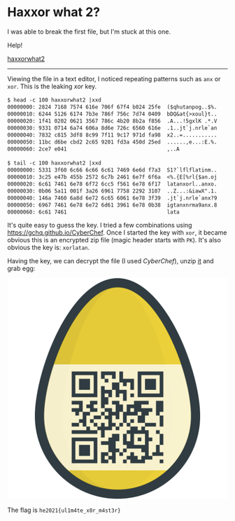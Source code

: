 # Haxxor what 2?
I was able to break the first file, but I'm stuck at this one.

Help!

[haxxorwhat2](haxxorwhat2)

---

Viewing the file in a text editor, I noticed repeating patterns such as `anx` or `xor`.
This is the leaking _xor_ key. 

```
$ head -c 100 haxxorwhat2 |xxd
00000000: 2824 7168 7574 616e 706f 67f4 b024 25fe  ($qhutanpog..$%.
00000010: 6244 5126 6174 7b3e 786f 756c 7d74 0409  bDQ&at{>xoul}t..
00000020: 1f41 0202 0621 3567 786c 4b20 8b2a f856  .A...!5gxlK .*.V
00000030: 9331 0714 6a74 606a 8d6e 726c 6560 616e  .1..jt`j.nrle`an
00000040: 7832 c815 3df8 8c99 7f11 9c17 971d fa98  x2..=...........
00000050: 11bc d6be cbd2 2c65 9201 fd3a 450d 25ed  ......,e...:E.%.
00000060: 2ce7 e041                                ,..A

$ tail -c 100 haxxorwhat2 |xxd
00000000: 5331 3f60 6c66 6c66 6c61 7469 6e6d f7a3  S1?`lflflatinm..
00000010: 3c25 e47b 455b 2572 6c7b 2461 6e7f 6f6a  <%.{E[%rl{$an.oj
00000020: 6c61 7461 6e78 6f72 6cc5 f561 6e78 6f17  latanxorl..anxo.
00000030: 0b06 5a11 001f 3a26 6961 7758 2292 3107  ..Z...:&iawX".1.
00000040: 146a 7460 6a8d 6e72 6c65 6061 6e78 3f39  .jt`j.nrle`anx?9
00000050: 6967 7461 6e78 6e72 6d61 3961 6e78 0b38  igtanxnrma9anx.8
00000060: 6c61 7461                                lata
```

It's quite easy to guess the key. I tried a few combinations using https://gchq.github.io/CyberChef.
Once I started the key with `xor`, it became obvious this is an encrypted zip file (magic header starts with `PK`). 
It's also obvious the key is: `xorlatan`.

Having the key, we can decrypt the file (I used _CyberChef_), unzip [it](haxxorwhat2.zip) and grab egg:

![](egg.png)

The flag is `he2021{ul1m4te_x0r_m4st3r}`